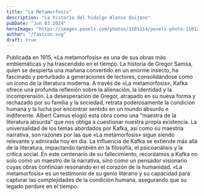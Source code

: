 ```yaml
---
title: "La Metamorfosis"
description: "La historia del hidalgo Alonso Quijano"
pubDate: "Jun 03 2024"
heroImage: "https://images.pexels.com/photos/1101214/pexels-photo-1101214.jpeg"
author: "/favicon.svg"
draft: true
---
```


Publicada en 1915, «La metamorfosis» es una de sus obras más emblemáticas y ha trascendido en el tiempo. La historia de Gregor Samsa, quien se despierta una mañana convertido en un enorme insecto, ha fascinado y perturbado a generaciones de lectores, consolidándose como un ícono de la literatura moderna. A través de «La metamorfosis», Kafka ofrece una profunda reflexión sobre la alienación, la identidad y la incomprensión. La desesperación de Gregor, atrapado en su nueva forma y rechazado por su familia y la sociedad, retrata poderosamente la condición humana y la lucha por encontrar sentido en un mundo absurdo e indiferente. Albert Camus elogió esta obra como una “maestra de la literatura absurda” que nos obliga a cuestionar nuestra propia existencia. La universalidad de los temas abordados por Kafka, así como su maestría narrativa, son razones por las que «La metamorfosis» sigue siendo relevante y admirada hoy en día. La influencia de Kafka se extiende más allá de la literatura, impactando también en la filosofía, el psicoanálisis y la crítica social. En este centenario de su fallecimiento, recordamos a Kafka no solo como un maestro de la narrativa, sino como un pensador visionario cuyas obras continúan resonando en el corazón de la humanidad. «La metamorfosis» es un testimonio de su genio literario y su capacidad para capturar las complejidades de la condición humana, asegurando que su legado perdure en el tiempo.